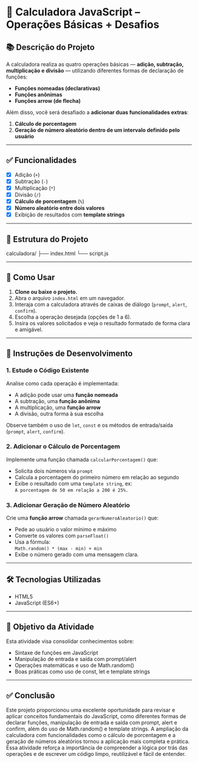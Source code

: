 # 🧮 Calculadora JavaScript – Operações Básicas + Desafios

## 📚 Descrição do Projeto

A calculadora realiza as quatro operações básicas — **adição, subtração, multiplicação e divisão** — utilizando diferentes formas de declaração de funções:  
- **Funções nomeadas (declarativas)**  
- **Funções anônimas**  
- **Funções arrow (de flecha)**

Além disso, você será desafiado a **adicionar duas funcionalidades extras**:
1. **Cálculo de porcentagem**
2. **Geração de número aleatório dentro de um intervalo definido pelo usuário**

---

## ✅ Funcionalidades

- [x] Adição (`+`)
- [x] Subtração (`-`)
- [x] Multiplicação (`*`)
- [x] Divisão (`/`)
- [x] **Cálculo de porcentagem** (`%`)
- [x] **Número aleatório entre dois valores**
- [x] Exibição de resultados com **template strings**

---

## 📄 Estrutura do Projeto
calculadora/
├── index.html
└── script.js

---

## 🚀 Como Usar

1. **Clone ou baixe o projeto.**
2. Abra o arquivo `index.html` em um navegador.
3. Interaja com a calculadora através de caixas de diálogo (`prompt`, `alert`, `confirm`).
4. Escolha a operação desejada (opções de 1 a 6).
5. Insira os valores solicitados e veja o resultado formatado de forma clara e amigável.

---

## 🧠 Instruções de Desenvolvimento

### 1. Estude o Código Existente
Analise como cada operação é implementada:
- A adição pode usar uma **função nomeada**
- A subtração, uma **função anônima**
- A multiplicação, uma **função arrow**
- A divisão, outra forma à sua escolha

Observe também o uso de `let`, `const` e os métodos de entrada/saída (`prompt`, `alert`, `confirm`).

### 2. Adicionar o Cálculo de Porcentagem
Implemente uma função chamada `calcularPorcentagem()` que:
- Solicita dois números via `prompt`
- Calcula a porcentagem do primeiro número em relação ao segundo
- Exibe o resultado com uma `template string`, ex:  
  `A porcentagem de 50 em relação a 200 é 25%.`

### 3. Adicionar Geração de Número Aleatório
Crie uma **função arrow** chamada `gerarNumeroAleatorio()` que:
- Pede ao usuário o valor mínimo e máximo
- Converte os valores com `parseFloat()`
- Usa a fórmula:  
  `Math.random() * (max - min) + min`
- Exibe o número gerado com uma mensagem clara.

---

## 🛠 Tecnologias Utilizadas

- HTML5
- JavaScript (ES6+)

---

## 🎯 Objetivo da Atividade
Esta atividade visa consolidar conhecimentos sobre:
- Sintaxe de funções em JavaScript
- Manipulação de entrada e saída com prompt/alert
- Operações matemáticas e uso de Math.random()
- Boas práticas como uso de const, let e template strings

---


## ✅ Conclusão
Este projeto proporcionou uma excelente oportunidade para revisar e aplicar conceitos fundamentais do JavaScript, como diferentes formas de declarar funções, manipulação de entrada e saída com prompt, alert e confirm, além do uso de Math.random() e template strings. A ampliação da calculadora com funcionalidades como o cálculo de porcentagem e a geração de números aleatórios tornou a aplicação mais completa e prática. Essa atividade reforça a importância de compreender a lógica por trás das operações e de escrever um código limpo, reutilizável e fácil de entender.


